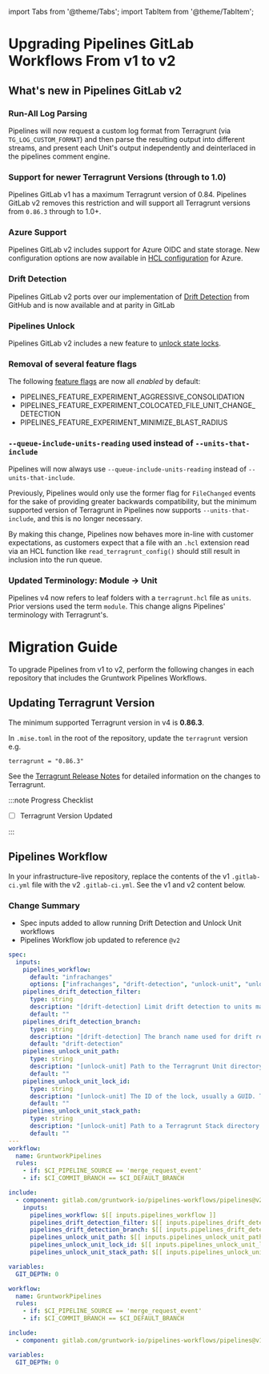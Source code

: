 import Tabs from '@theme/Tabs';
import TabItem from '@theme/TabItem';

# Upgrading Pipelines GitLab Workflows From v1 to v2

## What's new in Pipelines GitLab v2

### Run-All Log Parsing
Pipelines will now request a custom log format from Terragrunt (via `TG_LOG_CUSTOM_FORMAT`) and then parse the resulting output into different streams, and present each Unit's output independently and deinterlaced in the pipelines comment engine.

### Support for newer Terragrunt Versions (through to 1.0)
Pipelines GitLab v1 has a maximum Terragrunt version of 0.84.  Pipelines GitLab v2 removes this restriction and will support all Terragrunt versions from `0.86.3` through to 1.0+.

### Azure Support
Pipelines GitLab v2 includes support for Azure OIDC and state storage.  New configuration options are now available in [HCL configuration](https://docs.gruntwork.io/2.0/reference/pipelines/configurations-as-code/api#azure_oidc-block-attributes) for Azure.

### Drift Detection
Pipelines GitLab v2 ports over our implementation of [Drift Detection](https://docs.gruntwork.io/2.0/docs/pipelines/concepts/drift-detection) from GitHub and is now available and at parity in GitLab

### Pipelines Unlock
Pipelines GitLab v2 includes a new feature to [unlock state locks](https://docs.gruntwork.io/2.0/docs/pipelines/guides/unlock).

### Removal of several feature flags
The following [feature flags](https://docs.gruntwork.io/2.0/reference/pipelines/feature-flags) are now all *enabled* by default:

* PIPELINES_FEATURE_EXPERIMENT_AGGRESSIVE_CONSOLIDATION
* PIPELINES_FEATURE_EXPERIMENT_COLOCATED_FILE_UNIT_CHANGE_DETECTION
* PIPELINES_FEATURE_EXPERIMENT_MINIMIZE_BLAST_RADIUS

### `--queue-include-units-reading` used instead of `--units-that-include`

Pipelines will now always use `--queue-include-units-reading` instead of `--units-that-include`. 

Previously, Pipelines would only use the former flag for `FileChanged` events for the sake of providing greater backwards compatibility, but the minimum supported version of Terragrunt in Pipelines now supports `--units-that-include`, and this is no longer necessary.

By making this change, Pipelines now behaves more in-line with customer expectations, as customers expect that a file with an `.hcl` extension read via an HCL function like `read_terragrunt_config()` should still result in inclusion into the run queue.

### Updated Terminology: Module -> Unit
Pipelines v4 now refers to leaf folders with a `terragrunt.hcl` file as `units`.  Prior versions used the term `module`.  This change aligns Pipelines' terminology with Terragrunt's.
 
# Migration Guide
To upgrade Pipelines from v1 to v2, perform the following changes in each
repository that includes the Gruntwork Pipelines Workflows.

## Updating Terragrunt Version

The minimum supported Terragrunt version in v4 is **0.86.3**.

In `.mise.toml` in the root of the repository, update the `terragrunt` version e.g.

```
terragrunt = "0.86.3"
```

See the [Terragrunt Release Notes](https://github.com/gruntwork-io/terragrunt/releases)
for detailed information on the changes to Terragrunt.

:::note Progress Checklist

- [ ] Terragrunt Version Updated

:::

## Pipelines Workflow

In your infrastructure-live repository, replace the contents of the v1 `.gitlab-ci.yml` file with the v2 `.gitlab-ci.yml`. See the v1 and v2 content below.

### Change Summary

- Spec inputs added to allow running Drift Detection and Unlock Unit workflows
- Pipelines Workflow job updated to reference `@v2`

<Tabs groupId="gitlab-ci-yml">
<TabItem value="v2-yaml" label="v2">

```yaml title=".gitlab-ci.yml"
spec:
  inputs:
    pipelines_workflow:
      default: "infrachanges"
      options: ["infrachanges", "drift-detection", "unlock-unit", "unlock-all"]
    pipelines_drift_detection_filter:
      type: string
      description: "[drift-detection] Limit drift detection to units matching filter https://docs.gruntwork.io/2.0/docs/pipelines/guides/running-drift-detection#drift-detection-filter"
      default: ""
    pipelines_drift_detection_branch:
      type: string
      description: "[drift-detection] The branch name used for drift remediation MRs"
      default: "drift-detection"
    pipelines_unlock_unit_path:
      type: string
      description: "[unlock-unit] Path to the Terragrunt Unit directory where the lock is held (everything up to but not including terragrunt.hcl)"
      default: ""
    pipelines_unlock_unit_lock_id:
      type: string
      description: "[unlock-unit] The ID of the lock, usually a GUID. This is generally found in the console output when Terraform/OpenTofu command fails due to a timeout waiting to acquire a lock"
      default: ""
    pipelines_unlock_unit_stack_path:
      type: string
      description: "[unlock-unit] Path to a Terragrunt Stack directory (everything up to but not including terragrunt.stack.hcl) that generates content required to run unlock in a specified Terragrunt Unit"
      default: ""
---
workflow:
  name: GruntworkPipelines
  rules:
    - if: $CI_PIPELINE_SOURCE == 'merge_request_event'
    - if: $CI_COMMIT_BRANCH == $CI_DEFAULT_BRANCH

include:
  - component: gitlab.com/gruntwork-io/pipelines-workflows/pipelines@v2
    inputs:
      pipelines_workflow: $[[ inputs.pipelines_workflow ]]
      pipelines_drift_detection_filter: $[[ inputs.pipelines_drift_detection_filter ]]
      pipelines_drift_detection_branch: $[[ inputs.pipelines_drift_detection_branch ]]
      pipelines_unlock_unit_path: $[[ inputs.pipelines_unlock_unit_path ]]
      pipelines_unlock_unit_lock_id: $[[ inputs.pipelines_unlock_unit_lock_id ]]
      pipelines_unlock_unit_stack_path: $[[ inputs.pipelines_unlock_unit_stack_path ]]

variables:
  GIT_DEPTH: 0

```

</TabItem>
<TabItem value="v1-yaml" label="v1">

```yaml title=".gitlab-ci.yml-v1"
workflow:
  name: GruntworkPipelines
  rules:
    - if: $CI_PIPELINE_SOURCE == 'merge_request_event'
    - if: $CI_COMMIT_BRANCH == $CI_DEFAULT_BRANCH

include:
  - component: gitlab.com/gruntwork-io/pipelines-workflows/pipelines@v1

variables:
  GIT_DEPTH: 0

```

</TabItem>
</Tabs>
